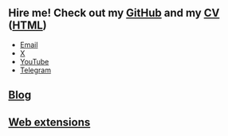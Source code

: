 ## Hire me! Check out my [GitHub](https://github.com/alurm) and my [CV](./resume/alan-urmancheev.pdf) ([HTML](./resume/alan-urmancheev.html))

* [Email](mailto:alan.urman@gmail.com)
* [X](https://x.com/alurmanc)
* [YouTube](https://youtube.com/@alurma)
* [Telegram](https://t.me/alurm)

## [Blog](./blog/index.html)

## [Web extensions](./extensions/index.html)
